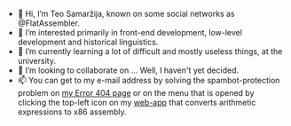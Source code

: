- 👋 Hi, I’m Teo Samaržija, known on some social networks as @FlatAssembler.
- 👀 I’m interested primarily in front-end development, low-level development and historical linguistics.
- 🌱 I’m currently learning a lot of difficult and mostly useless things, at the university.
- 💞️ I’m looking to collaborate on ... Well, I haven't yet decided.
- 📫 You can get to my e-mail address by solving the spambot-protection problem on [my Error 404 page](https://flatassembler.github.io/does_not_exist.html) or on the menu that is opened by clicking the top-left icon on my [web-app](https://flatassembler.github.io/compiler.html) that converts arithmetic expressions to x86 assembly.

<!---
FlatAssembler/FlatAssembler is a ✨ special ✨ repository because its `README.md` (this file) appears on your GitHub profile.
You can click the Preview link to take a look at your changes.
--->
